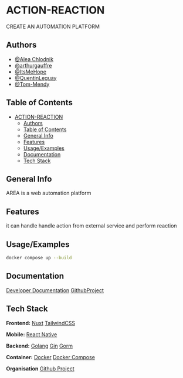 # ACTION-REACTION

CREATE AN AUTOMATION PLATFORM

## Authors

- [@Alea Chlodnik](https://www.github.com/AleaChlodnik)
- [@arthurgauffre](https://github.com/arthurgauffre)
- [@ItsMeHope](https://github.com/ItsMeHope)
- [@QuentinLeguay](https://www.github.com/QuentinLeguay)
- [@Tom-Mendy](https://www.github.com/Tom-Mendy)

## Table of Contents

- [ACTION-REACTION](#action-reaction)
  - [Authors](#authors)
  - [Table of Contents](#table-of-contents)
  - [General Info](#general-info)
  - [Features](#features)
  - [Usage/Examples](#usageexamples)
  - [Documentation](#documentation)
  - [Tech Stack](#tech-stack)

## General Info

AREA is a web automation platform

## Features

it can handle handle action from external service and perform reaction

## Usage/Examples

```bash
docker compose up --build
```

## Documentation

[Developer Documentation](./docs/developerDocumentation.md)
[GithubProject](https://github.com/orgs/Epitouche/projects/1/views/1)

## Tech Stack

**Frontend:** [Nuxt](https://nuxt.com/) [TailwindCSS](https://tailwindcss.com/)

**Mobile:** [React Native](https://reactnative.dev/)

**Backend:** [Golang](https://golang.google.cn/) [Gin](https://gin-gonic.com) [Gorm](https://gorm.io/)

**Container:** [Docker](https://www.docker.com/) [Docker Compose](https://docs.docker.com/compose/)

**Organisation** [Github Project](https://docs.github.com/en/issues/planning-and-tracking-with-projects/learning-about-projects/about-projects)
